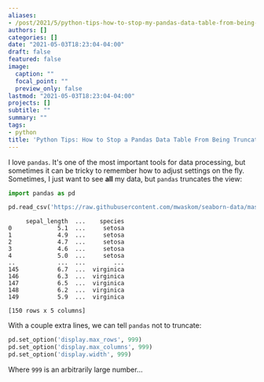 ```yaml
---
aliases:
- /post/2021/5/python-tips-how-to-stop-my-pandas-data-table-from-being-truncated-when-printed/
authors: []
categories: []
date: "2021-05-03T18:23:04-04:00"
draft: false
featured: false
image:
  caption: ""
  focal_point: ""
  preview_only: false
lastmod: "2021-05-03T18:23:04-04:00"
projects: []
subtitle: ""
summary: ""
tags:
- python
title: 'Python Tips: How to Stop a Pandas Data Table From Being Truncated When Printed'
---
```


I love `pandas`.
It's one of the most important tools for data processing, but sometimes it can be tricky to remember how to adjust settings on the fly.
Sometimes, I just want to see **all** my data, but `pandas` truncates the view:

```python
import pandas as pd

pd.read_csv('https://raw.githubusercontent.com/mwaskom/seaborn-data/master/iris.csv')
```

```
     sepal_length  ...    species
0             5.1  ...     setosa
1             4.9  ...     setosa
2             4.7  ...     setosa
3             4.6  ...     setosa
4             5.0  ...     setosa
..            ...  ...        ...
145           6.7  ...  virginica
146           6.3  ...  virginica
147           6.5  ...  virginica
148           6.2  ...  virginica
149           5.9  ...  virginica

[150 rows x 5 columns]
```

With a couple extra lines, we can tell `pandas` not to truncate:

```python
pd.set_option('display.max_rows', 999)
pd.set_option('display.max_columns', 999)
pd.set_option('display.width', 999)
```

Where `999` is an arbitrarily large number...